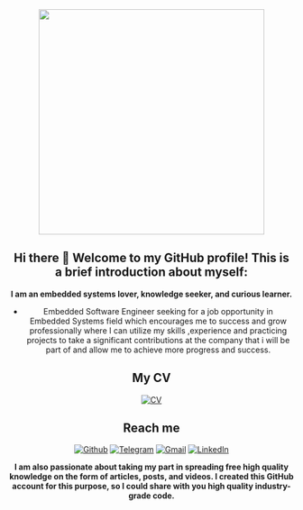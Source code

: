 <div align="center">
<img src="https://i.imgur.com/8MupZHY.gif" width="400px" />
<br>
 
 
##  Hi there 👋 Welcome to my GitHub profile! This is a brief introduction about myself:

**I am an embedded systems lover, knowledge seeker, and curious learner.**
- Embedded Software Engineer seeking for a job opportunity in Embedded Systems field which encourages me
  to success and grow professionally where I can utilize my skills ,experience and practicing projects to take
  a significant contributions at the company that i will be part of and allow me to achieve more progress and success.
 

## My CV 
[![CV](https://img.shields.io/badge/-CV-2CA5E0?style=for-the-badge&logo=CV&logoColor=white)](https://drive.google.com/file/d/1qrRXYgpiEvrg3V4dEcZrmgbGI2ermq7_/view?usp=sharing)
 

 
## Reach me 
[![Github](https://img.shields.io/github/followers/sarthakbh321?label=Follow&style=social)](https://github.com/sohaibdar61)
[![Telegram](https://img.shields.io/badge/-TELEGRAM-2CA5E0?style=for-the-badge&logo=telegram&logoColor=white)](https://t.me/sohaibdar61)
[![Gmail](https://img.shields.io/badge/-GMAIL-D14836?style=for-the-badge&logo=gmail&logoColor=white)](mailto:eng.sohaibdar@gmail.com)
[![LinkedIn](https://img.shields.io/badge/-LINKEDIN-0077B5?style=for-the-badge&logo=linkedin&logoColor=white)](https://www.linkedin.com/in/sohaibdar61/)
 
 
 
 
 
 
 
 **I am also passionate about taking my part in spreading free high quality knowledge on the form of articles,
posts, and videos. I created this GitHub account for this purpose, so I could share with you high quality industry-grade code.**
 <!--
**SohaibDar61/SohaibDar61** is a ✨ _special_ ✨ repository because its `README.md` (this file) appears on your GitHub profile.

